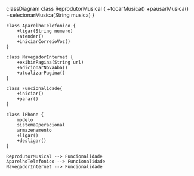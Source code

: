 classDiagram
    class ReprodutorMusical {
        +tocarMusica()
        +pausarMusica()
        +selecionarMusica(String musica)
    }

    class AparelhoTelefonico {
        +ligar(String numero)
        +atender()
        +iniciarCorreioVoz()
    }

    class NavegadorInternet {
        +exibirPagina(String url)
        +adicionarNovaAba()
        +atualizarPagina()
    }

    class Funcionalidade{
        +iniciar()
        +parar()
    }

    class iPhone {
        modelo
        sistemaOperacional
        armazenamento
        +ligar()
        +desligar()
    }

    ReprodutorMusical --> Funcionalidade
    AparelhoTelefonico --> Funcionalidade
    NavegadorInternet --> Funcionalidade
